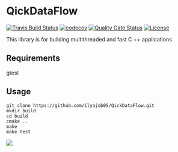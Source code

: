 # QickDataFlow

[![Travis Build Status](https://travis-ci.com/ilyajob05/QickDataFlow.svg?branch=main)](https://travis-ci.com/ilyajob05/QickDataFlow)
[![codecov](https://codecov.io/gh/ilyajob05/QickDataFlow/branch/main/graph/badge.svg?token=T2M14V6SK8)](https://codecov.io/gh/ilyajob05/QickDataFlow)
[![Quality Gate Status](https://sonarcloud.io/api/project_badges/measure?project=ilyajob05_QickDataFlow&metric=alert_status)](https://sonarcloud.io/dashboard?id=ilyajob05_QickDataFlow)
[![License](https://img.shields.io/badge/license-MIT-blue.svg)](https://raw.githubusercontent.com/ilyajob05/QickDataFlow/main/LICENSE)

This library is for building multithreaded and fast C ++ applications

## Requirements
gtest

## Usage
```
git clone https://github.com/ilyajob05/QickDataFlow.git
mkdir build
cd build
cmake ..
make
make test
```


![](./output.png)
